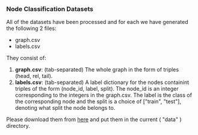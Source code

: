 ### Node Classification Datasets

All of the datasets have been processed and for each we have generated the following 2 files:
- graph.csv
- labels.csv

They consist of:

1. **graph.csv**: (tab-separated) The whole graph in the form of triples (head, rel, tail).
2. **labels.csv**: (tab-separated) A label dictionary for the nodes containint triples of the form (node_id, label, split). The node_id is an integer corresponding to the integers in the graph.csv. The label is the class of the corresponding node and the split is a choice of ["train", "test"], denoting what split the node belongs to.

Please download them from [here](https://owncloud.skel.iit.demokritos.gr/index.php/s/NEf6Oei35yng5Cd) and put them in the current ( "data" ) directory.
